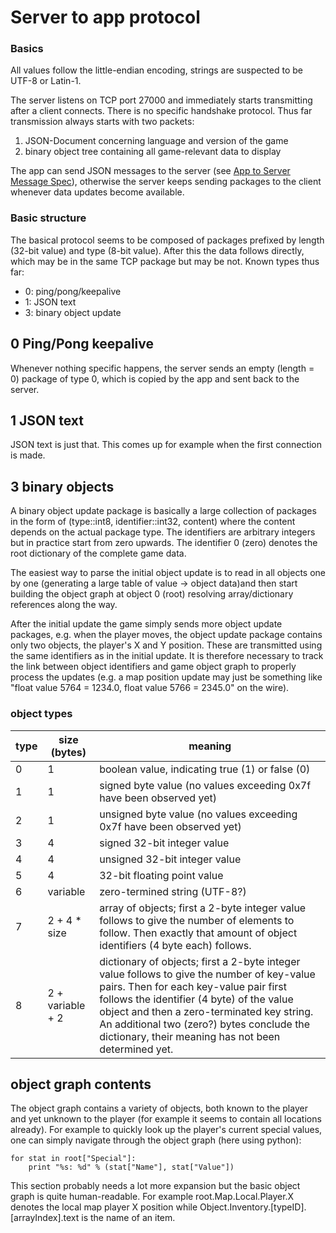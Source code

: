 # Server to app protocol

### Basics

All values follow the little-endian encoding, strings are suspected to be UTF-8 or Latin-1.

The server listens on TCP port 27000 and immediately starts transmitting after a client connects. There is no specific handshake protocol. Thus far transmission always starts with two packets:

1. JSON-Document concerning language and version of the game
2. binary object tree containing all game-relevant data to display

The app can send JSON messages to the server (see [App to Server Message Spec](app-msg-spec.md)), otherwise the server keeps sending packages to the client whenever data updates become available.

### Basic structure

The basical protocol seems to be composed of packages prefixed by length (32-bit value) and type (8-bit value). After this the data follows directly, which may be in the same TCP package but may be not. Known types thus far:

- 0: ping/pong/keepalive
- 1: JSON text
- 3: binary object update

## 0 Ping/Pong keepalive

Whenever nothing specific happens, the server sends an empty (length = 0) package of type 0, which is copied by the app and sent back to the server.

## 1 JSON text

JSON text is just that. This comes up for example when the first connection is made.

## 3 binary objects

A binary object update package is basically a large collection of packages in the form of (type::int8, identifier::int32, content) where the content depends on the actual package type. The identifiers are arbitrary integers but in practice start from zero upwards. The identifier 0 (zero) denotes the root dictionary of the complete game data.

The easiest way to parse the initial object update is to read in all objects one by one (generating a large table of value -> object data)and then start building the object graph at object 0 (root) resolving array/dictionary references along the way.

After the initial update the game simply sends more object update packages, e.g. when the player moves, the object update package contains only two objects, the player's X and Y position. These are transmitted using the same identifiers as in the initial update. It is therefore necessary to track the link between object identifiers and game object graph to properly process the updates (e.g. a map position update may just be something like "float value 5764 = 1234.0, float value 5766 = 2345.0" on the wire).

### object types

| type | size (bytes) | meaning |
|------|------|---------|
| 0 | 1 | boolean value, indicating true (1) or false (0) |
| 1 | 1 | signed byte value (no values exceeding 0x7f have been observed yet) |
| 2 | 1 | unsigned byte value (no values exceeding 0x7f have been observed yet) |
| 3 | 4 | signed 32-bit integer value |
| 4 | 4 | unsigned 32-bit integer value |
| 5 | 4 | 32-bit floating point value |
| 6 | variable | zero-termined string (UTF-8?)
| 7 | 2 + 4 * size | array of objects; first a 2-byte integer value follows to give the number of elements to follow. Then exactly that amount of object identifiers (4 byte each) follows. |
| 8 | 2 + variable + 2| dictionary of objects; first a 2-byte integer value follows to give the number of key-value pairs. Then for each key-value pair first follows the identifier (4 byte) of the value object and then a zero-terminated key string. An additional two (zero?) bytes conclude the dictionary, their meaning has not been determined yet. |

## object graph contents

The object graph contains a variety of objects, both known to the player and yet unknown to the player (for example it seems to contain all locations already). For example to quickly look up the player's current special values, one can simply navigate through the object graph (here using python):

	for stat in root["Special"]:
		print "%s: %d" % (stat["Name"], stat["Value"])
		
This section probably needs a lot more expansion but the basic object graph is quite human-readable. For example root.Map.Local.Player.X denotes the local map player X position while Object.Inventory.[typeID].[arrayIndex].text is the name of an item.
